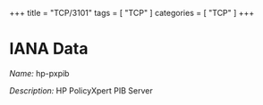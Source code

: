 +++
title = "TCP/3101"
tags = [ "TCP" ]
categories = [ "TCP" ]
+++

# IANA Data

_Name:_ hp-pxpib

_Description:_ HP PolicyXpert PIB Server

